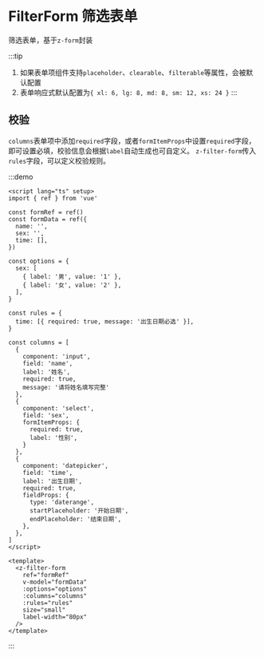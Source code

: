 # FilterForm 筛选表单

筛选表单，基于`z-form`封装

:::tip

1. 如果表单项组件支持`placeholder`、`clearable`、`filterable`等属性，会被默认配置
2. 表单响应式默认配置为`{ xl: 6, lg: 8, md: 8, sm: 12, xs: 24 }`
:::

## 校验

`columns`表单项中添加`required`字段，或者`formItemProps`中设置`required`字段，即可设置必填，校验信息会根据`label`自动生成也可自定义。
`z-filter-form`传入`rules`字段，可以定义校验规则。

:::demo

```vue
<script lang="ts" setup>
import { ref } from 'vue'

const formRef = ref()
const formData = ref({
  name: '',
  sex: '',
  time: [],
})

const options = {
  sex: [
    { label: '男', value: '1' },
    { label: '女', value: '2' },
  ],
}

const rules = {
  time: [{ required: true, message: '出生日期必选' }],
}

const columns = [
  {
    component: 'input',
    field: 'name',
    label: '姓名',
    required: true,
    message: '请将姓名填写完整'
  },
  {
    component: 'select',
    field: 'sex',
    formItemProps: {
      required: true,
      label: '性别',
    }
  },
  {
    component: 'datepicker',
    field: 'time',
    label: '出生日期',
    required: true,
    fieldProps: {
      type: 'daterange',
      startPlaceholder: '开始日期',
      endPlaceholder: '结束日期',
    },
  },
]
</script>

<template>
  <z-filter-form
    ref="formRef"
    v-model="formData"
    :options="options"
    :columns="columns"
    :rules="rules"
    size="small"
    label-width="80px"
  />
</template>
```

:::

